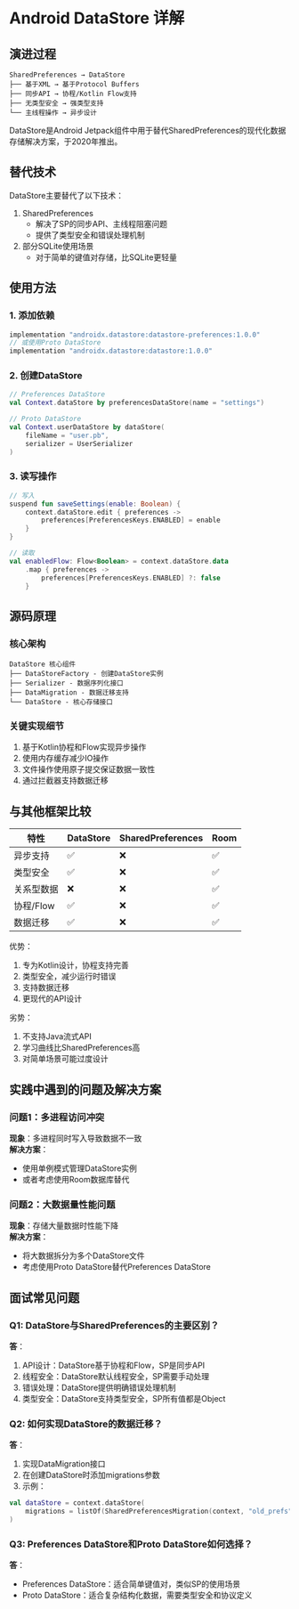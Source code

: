 # Android DataStore 详解

## 演进过程
```
SharedPreferences → DataStore
├── 基于XML → 基于Protocol Buffers
├── 同步API → 协程/Kotlin Flow支持
├── 无类型安全 → 强类型支持
└── 主线程操作 → 异步设计
```

DataStore是Android Jetpack组件中用于替代SharedPreferences的现代化数据存储解决方案，于2020年推出。

## 替代技术
DataStore主要替代了以下技术：
1. SharedPreferences
   - 解决了SP的同步API、主线程阻塞问题
   - 提供了类型安全和错误处理机制
2. 部分SQLite使用场景
   - 对于简单的键值对存储，比SQLite更轻量

## 使用方法

### 1. 添加依赖
```kotlin
implementation "androidx.datastore:datastore-preferences:1.0.0"
// 或使用Proto DataStore
implementation "androidx.datastore:datastore:1.0.0" 
```

### 2. 创建DataStore
```kotlin
// Preferences DataStore
val Context.dataStore by preferencesDataStore(name = "settings")

// Proto DataStore
val Context.userDataStore by dataStore(
    fileName = "user.pb",
    serializer = UserSerializer
)
```

### 3. 读写操作
```kotlin
// 写入
suspend fun saveSettings(enable: Boolean) {
    context.dataStore.edit { preferences ->
        preferences[PreferencesKeys.ENABLED] = enable
    }
}

// 读取
val enabledFlow: Flow<Boolean> = context.dataStore.data
    .map { preferences ->
        preferences[PreferencesKeys.ENABLED] ?: false
    }
```

## 源码原理

### 核心架构
```
DataStore 核心组件
├── DataStoreFactory - 创建DataStore实例
├── Serializer - 数据序列化接口
├── DataMigration - 数据迁移支持
└── DataStore - 核心存储接口
```

### 关键实现细节
1. 基于Kotlin协程和Flow实现异步操作
2. 使用内存缓存减少IO操作
3. 文件操作使用原子提交保证数据一致性
4. 通过拦截器支持数据迁移

## 与其他框架比较

| 特性        | DataStore | SharedPreferences | Room |
|------------|-----------|-------------------|------|
| 异步支持     | ✅        | ❌                | ✅   |
| 类型安全     | ✅        | ❌                | ✅   |
| 关系型数据   | ❌        | ❌                | ✅   |
| 协程/Flow   | ✅        | ❌                | ✅   |
| 数据迁移     | ✅        | ❌                | ✅   |

优势：
1. 专为Kotlin设计，协程支持完善
2. 类型安全，减少运行时错误
3. 支持数据迁移
4. 更现代的API设计

劣势：
1. 不支持Java流式API
2. 学习曲线比SharedPreferences高
3. 对简单场景可能过度设计

## 实践中遇到的问题及解决方案

### 问题1：多进程访问冲突
**现象**：多进程同时写入导致数据不一致  
**解决方案**：
- 使用单例模式管理DataStore实例
- 或者考虑使用Room数据库替代

### 问题2：大数据量性能问题
**现象**：存储大量数据时性能下降  
**解决方案**：
- 将大数据拆分为多个DataStore文件
- 考虑使用Proto DataStore替代Preferences DataStore

## 面试常见问题

### Q1: DataStore与SharedPreferences的主要区别？
**答**：
1. API设计：DataStore基于协程和Flow，SP是同步API
2. 线程安全：DataStore默认线程安全，SP需要手动处理
3. 错误处理：DataStore提供明确错误处理机制
4. 类型安全：DataStore支持类型安全，SP所有值都是Object

### Q2: 如何实现DataStore的数据迁移？
**答**：
1. 实现DataMigration接口
2. 在创建DataStore时添加migrations参数
3. 示例：
```kotlin
val dataStore = context.dataStore(
    migrations = listOf(SharedPreferencesMigration(context, "old_prefs"))
)
```

### Q3: Preferences DataStore和Proto DataStore如何选择？
**答**：
- Preferences DataStore：适合简单键值对，类似SP的使用场景
- Proto DataStore：适合复杂结构化数据，需要类型安全和协议定义
